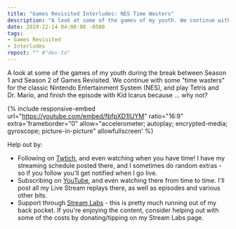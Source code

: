```yaml
---
title: "Games Revisited Interludes: NES Time Wasters"
description: "A look at some of the games of my youth. We continue with some 'Time Wasters', playing Tetris, Dr. Mario, and Kid Icarus."
date: 2019-12-14 04:00:00 -0500
tags:
- Games Revisited
- Interludes
repost: "" #"dev.to"
---
```


A look at some of the games of my youth during the break between Season 1 and Season 2 of Games Revisited. We continue with some "time wasters" for the classic Nintendo Entertainment System (NES), and play Tetris and Dr. Mario, and finish the episode with Kid Icarus because &hellip; why not?
<!--more-->


{% include responsive-embed url="https://youtube.com/embed/fbfpXD1IUYM" ratio="16:9" extra='frameborder="0" allow="accelerometer; autoplay; encrypted-media; gyroscope; picture-in-picture" allowfullscreen' %}

Help out by:
 * Following on [Twtich](https://twitch.tv/AnonJr_Live), and even watching when you have time! I have my streaming schedule posted there, and I sometimes do random extras - so if you follow you'll get notified when I go live.
 * Subscribing on [YouTube](http://www.youtube.com/channel/UCXafqhKHbkSUIrq0LAuu0tw), and even watching there from time to time. I'll post all my Live Stream replays there, as well as episodes and various other bits.
 * Support through [Stream Labs](https://streamlabs.com/anonjr_live) - this is pretty much running out of my back pocket. If you're enjoying the content, consider helping out with some of the costs by donating/tipping on my Stream Labs page.